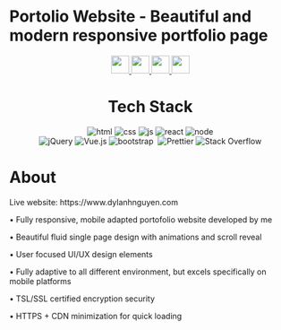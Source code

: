 # Portolio Website - Beautiful and modern responsive portfolio page 
<div id="header" align="center">
   <img src="https://komarev.com/ghpvc/?username=thedigitalchief&style=flat-square&color=blue" alt=""/><br>
 <div id="header" align="center">
   <a href="https://www.linkedin.com/in/dylanhnguyen/" title="LinkedIn">
  <img height="32" width="32" src="https://cdn-icons-png.flaticon.com/512/145/145807.png" />
</a>
<a href="https://github.com/thedigitalchief" title="GitHub ">
  <img height="32" width="32" src="https://cdn-icons-png.flaticon.com/512/1051/1051275.png" />
   </a>
  <a href="https://dev.to/digitalchief" title="Dev.to Account">
  <img height="32" width="32" src="https://cdn-icons-png.flaticon.com/512/5969/5969113.png" />
</a>
   <a href="https://www.facebook.com/dylannguyenn" title="Facebook Account">
  <img height="32" width="32" src="https://cdn-icons-png.flaticon.com/512/5968/5968764.png" />
</a>

# Tech Stack
<p float="left">

 ![html](https://img.shields.io/badge/HTML5-E34F26?style=for-the-badge&logo=html5&logoColor=white)
 ![css](https://img.shields.io/badge/CSS3-1572B6?style=for-the-badge&logo=css3&logoColor=white)
 ![js](https://img.shields.io/badge/JavaScript-F7DF1E?style=for-the-badge&logo=javascript&logoColor=black)
 <img alt="react" src="https://img.shields.io/badge/react-61DAFB.svg?&style=for-the-badge&logo=react&logoColor=fff" />
 ![node](https://img.shields.io/badge/Node.js-43853D?style=for-the-badge&logo=node.js&logoColor=white) <br>
 ![jQuery](https://img.shields.io/badge/jquery-%230769AD.svg?style=for-the-badge&logo=jquery&logoColor=white)
 ![Vue.js](https://img.shields.io/badge/vuejs-%2335495e.svg?style=for-the-badge&logo=vuedotjs&logoColor=%234FC08D)
 <img alt="bootstrap" src="https://img.shields.io/badge/bootstrap-7610F7.svg?&style=for-the-badge&logo=bootstrap&logoColor=fff" />&nbsp;
 <img alt="Prettier" src="https://img.shields.io/badge/prettier-1A2C34?style=for-the-badge&logo=prettier&logoColor=F7BA3E"/> 
<img alt="Stack Overflow" src="https://img.shields.io/badge/Stack_Overflow-FE7A16?style=for-the-badge&logo=stack-overflow&logoColor=white"/>
</p>

 <h1 align="left"> About </h1>
 <div align="left">
 Live website: https://www.dylanhnguyen.com <p></p>
   <p>• Fully responsive, mobile adapted portofolio website developed by me </p>
   <p>• Beautiful fluid single page design with animations and scroll reveal </p>
   <p>• User focused UI/UX design elements </p>
   <p>• Fully adaptive to all different environment, but excels specifically on mobile platforms </p>
   <p>• TSL/SSL certified encryption security </p
   <p>• HTTPS + CDN minimization for quick loading </p>
</div>

          
